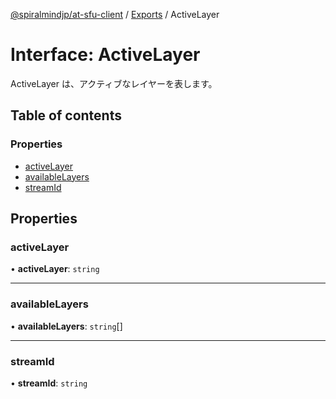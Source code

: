 [@spiralmindjp/at-sfu-client](../README.md) / [Exports](../modules.md) / ActiveLayer

# Interface: ActiveLayer

ActiveLayer は、アクティブなレイヤーを表します。

## Table of contents

### Properties

- [activeLayer](ActiveLayer.md#activelayer)
- [availableLayers](ActiveLayer.md#availablelayers)
- [streamId](ActiveLayer.md#streamid)

## Properties

### activeLayer

• **activeLayer**: `string`

___

### availableLayers

• **availableLayers**: `string`[]

___

### streamId

• **streamId**: `string`
